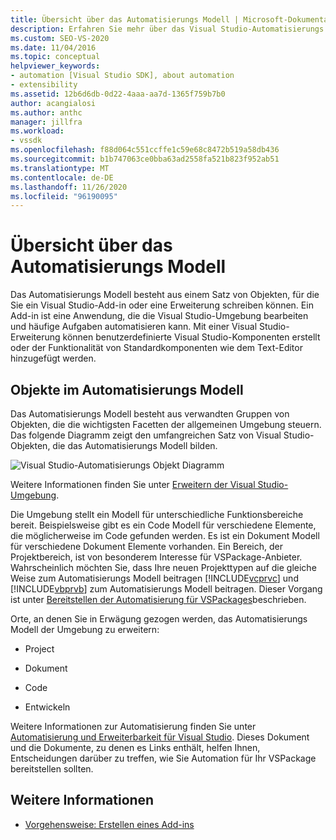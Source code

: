 ```yaml
---
title: Übersicht über das Automatisierungs Modell | Microsoft-Dokumentation
description: Erfahren Sie mehr über das Visual Studio-Automatisierungs Modell, das aus einem Satz von Objekten besteht, für die Sie ein Visual Studio-Add-in oder eine Erweiterung schreiben können.
ms.custom: SEO-VS-2020
ms.date: 11/04/2016
ms.topic: conceptual
helpviewer_keywords:
- automation [Visual Studio SDK], about automation
- extensibility
ms.assetid: 12b6d6db-0d22-4aaa-aa7d-1365f759b7b0
author: acangialosi
ms.author: anthc
manager: jillfra
ms.workload:
- vssdk
ms.openlocfilehash: f88d064c551ccffe1c59e68c8472b519a58db436
ms.sourcegitcommit: b1b747063ce0bba63ad2558fa521b823f952ab51
ms.translationtype: MT
ms.contentlocale: de-DE
ms.lasthandoff: 11/26/2020
ms.locfileid: "96190095"
---
```

# <a name="automation-model-overview"></a>Übersicht über das Automatisierungs Modell
Das Automatisierungs Modell besteht aus einem Satz von Objekten, für die Sie ein Visual Studio-Add-in oder eine Erweiterung schreiben können. Ein Add-in ist eine Anwendung, die die Visual Studio-Umgebung bearbeiten und häufige Aufgaben automatisieren kann. Mit einer Visual Studio-Erweiterung können benutzerdefinierte Visual Studio-Komponenten erstellt oder der Funktionalität von Standardkomponenten wie dem Text-Editor hinzugefügt werden.

## <a name="objects-in-the-automation-model"></a>Objekte im Automatisierungs Modell
 Das Automatisierungs Modell besteht aus verwandten Gruppen von Objekten, die die wichtigsten Facetten der allgemeinen Umgebung steuern. Das folgende Diagramm zeigt den umfangreichen Satz von Visual Studio-Objekten, die das Automatisierungs Modell bilden.

 ![Visual Studio-Automatisierungs Objekt Diagramm](../../extensibility/internals/media/vsvisualstudioautomationobjectchart.gif "vsvisualstudioautomationobjectchart")

 Weitere Informationen finden Sie unter [Erweitern der Visual Studio-Umgebung](/previous-versions/esk3eey8(v=vs.140)).

 Die Umgebung stellt ein Modell für unterschiedliche Funktionsbereiche bereit. Beispielsweise gibt es ein Code Modell für verschiedene Elemente, die möglicherweise im Code gefunden werden. Es ist ein Dokument Modell für verschiedene Dokument Elemente vorhanden. Ein Bereich, der Projektbereich, ist von besonderem Interesse für VSPackage-Anbieter. Wahrscheinlich möchten Sie, dass Ihre neuen Projekttypen auf die gleiche Weise zum Automatisierungs Modell beitragen [!INCLUDE[vcprvc](../../code-quality/includes/vcprvc_md.md)] und [!INCLUDE[vbprvb](../../code-quality/includes/vbprvb_md.md)] zum Automatisierungs Modell beitragen. Dieser Vorgang ist unter [Bereitstellen der Automatisierung für VSPackages](../../extensibility/internals/providing-automation-for-vspackages.md)beschrieben.

 Orte, an denen Sie in Erwägung gezogen werden, das Automatisierungs Modell der Umgebung zu erweitern:

- Project

- Dokument

- Code

- Entwickeln

Weitere Informationen zur Automatisierung finden Sie unter [Automatisierung und Erweiterbarkeit für Visual Studio](/previous-versions/visualstudio/visual-studio-2015/extensibility/extensibility-in-visual-studio?preserve-view=true&view=vs-2015). Dieses Dokument und die Dokumente, zu denen es Links enthält, helfen Ihnen, Entscheidungen darüber zu treffen, wie Sie Automation für Ihr VSPackage bereitstellen sollten.

## <a name="see-also"></a>Weitere Informationen
- [Vorgehensweise: Erstellen eines Add-ins](/previous-versions/80493a3w(v=vs.140))